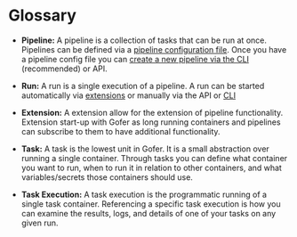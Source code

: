 # Glossary

- **Pipeline:** A pipeline is a collection of tasks that can be run at once. Pipelines can be defined via a [pipeline configuration file](./guide/create_your_first_pipeline_configuration.md). Once you have a pipeline config file you can [create a new pipeline via the CLI](./guide/register_your_pipeline.md) (recommended) or API.

- **Run:** A run is a single execution of a pipeline. A run can be started automatically via [extensions](./ref/extensions/index.html) or manually via the API or [CLI](./cli/index.html)

- **Extension:** A extension allow for the extension of pipeline functionality. Extension start-up with Gofer as long running containers and
  pipelines can subscribe to them to have additional functionality.

- **Task:** A task is the lowest unit in Gofer. It is a small abstraction over running a single container. Through tasks you can define what container you want to run, when to run it in relation to other containers, and what variables/secrets those containers should use.

- **Task Execution:** A task execution is the programmatic running of a single task container. Referencing a specific task execution is how you can examine the results, logs, and details of one of your tasks on any given run.
